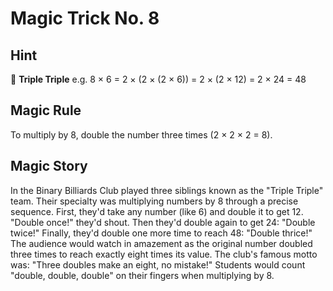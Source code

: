 # Magic Trick No. 8

## Hint

🎱 **Triple Triple** e.g. 8 × 6 = 2 × (2 × (2 × 6)) = 2 × (2 × 12) = 2 × 24 = 48

## Magic Rule

To multiply by 8, double the number three times (2 × 2 × 2 = 8).

## Magic Story

In the Binary Billiards Club played three siblings known as the "Triple Triple" team. Their specialty was multiplying numbers by 8 through a precise sequence. First, they'd take any number (like 6) and double it to get 12. "Double once!" they'd shout. Then they'd double again to get 24: "Double twice!" Finally, they'd double one more time to reach 48: "Double thrice!" The audience would watch in amazement as the original number doubled three times to reach exactly eight times its value. The club's famous motto was: "Three doubles make an eight, no mistake!" Students would count "double, double, double" on their fingers when multiplying by 8.
